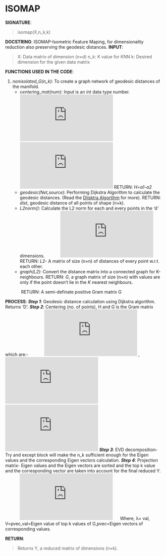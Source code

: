# ISOMAP

**SIGNATURE**: 
>isomap(X,n_k,k)

**DOCSTRING**:
ISOMAP-Isometric Feature Maping, for dimensionality reduction also preserving the geodesic distances.
**INPUT**:
>X: Data matrix of dimension (n×d)
n_k: K value for KNN
k: Desired dimension for the given data matrix

**FUNCTIONS USED IN THE CODE**:
1) _nonisolated_G(n_k)_: To create a graph network of geodesic distances of the manifold.
      * _centering_mat(num)_: Input is an int data type number.
    &nbsp;&nbsp;&nbsp;&nbsp;&nbsp;&nbsp;&nbsp;&nbsp;&nbsp;&nbsp;&nbsp;&nbsp;&nbsp;![](http://latex.codecogs.com/gif.latex?a2%3D%5Cbegin%7Bbmatrix%7D%201%26%200%26%200%26%20%5Ccdots%26%200%26%20%5C%5C%200%26%201%26%200%26%20%5Ccdots%26%200%26%20%5C%5C%200%26%200%26%201%26%20%5Ccdots%26%200%26%20%5C%5C%20%5Cvdots%26%20%5Cvdots%26%20%5Cvdots%26%20%5Cddots%26%20%5Cvdots%26%20%5C%5C%200%26%200%26%200%26%20%5Ccdots%26%201%26%20%5Cend%7Bbmatrix%7D_%7B%28n%5Ctimes%20n%29%7D)&nbsp;&nbsp;&nbsp;&nbsp;&nbsp;&nbsp;&nbsp;![](http://latex.codecogs.com/gif.latex?a2%3D%5Cfrac%7B1%7D%7Bn%7D%5Cbegin%7Bbmatrix%7D%201%26%201%26%201%26%20%5Ccdots%26%201%26%20%5C%5C%201%26%201%26%201%26%20%5Ccdots%26%201%26%20%5C%5C%201%26%201%26%201%26%20%5Ccdots%26%201%26%20%5C%5C%20%5Cvdots%26%20%5Cvdots%26%20%5Cvdots%26%20%5Cddots%26%20%5Cvdots%26%20%5C%5C%201%26%201%26%201%26%20%5Ccdots%26%201%26%20%5C%5C%20%5Cend%7Bbmatrix%7D_%7B%28n%5Ctimes%20n%29%7D)
    RETURN:	 _H=a1-a2_
    * _geodesic(Net,source)_: Performing Dijkstra Algorithm to calculate the geodesic distances. (Read the [Dijsktra Algortihm][1] for more).
    RETURN: _dist_, geodesic distance of all points of shape (n×k).
    * _L2norm()_: Calculate the L2 norm for each and every points in the ‘d’ dimensions.
    &nbsp;&nbsp;&nbsp;&nbsp;&nbsp;&nbsp;&nbsp;&nbsp;&nbsp;&nbsp;&nbsp;&nbsp;![](http://latex.codecogs.com/gif.latex?L2%3D%5Cbegin%7Bbmatrix%7D%200%26%20&plus;%26%20&plus;%26%20%5Ccdots%26%20&plus;%26%20%5C%5C%20&plus;%26%200%26%20&plus;%26%20%5Ccdots%26%20&plus;%26%20%5C%5C%20&plus;%26%20&plus;%26%200%26%20%5Ccdots%26%20&plus;%26%20%5C%5C%20%5Cvdots%26%20%5Cvdots%26%20%5Cvdots%26%20%5Cddots%26%20%5Cvdots%26%20%5C%5C%20&plus;%26%20&plus;%26%20&plus;%26%20%5Ccdots%26%200%26%20%5Cend%7Bbmatrix%7D_%7B%28n%20%5Ctimes%20n%29%7D%2Cwhere%2C%27&plus;%27%20indicate%20the%20positive%20distance)
    RETURN: _L2_- A matrix of size (n×n) of distances of every point w.r.t. each other.
    * _graph(L2)_: Convert the distance matrix into a connected graph for K-neighbours.
     RETURN: _G_, a graph matrix of size (n×n) with values are only if the point doesn’t lie in the _K_ nearest neighbours.
     
&nbsp;&nbsp;&nbsp;&nbsp;&nbsp;&nbsp;&nbsp;&nbsp;&nbsp;&nbsp;&nbsp;&nbsp;&nbsp;RETURN: A semi-definate positive Gram matrix G

**PROCESS**:
**_Step 1_**: Geodesic distance calculation using Dijkstra algorithm. Returns ‘D’.
**_Step 2_**: Centering (no. of points), H and G is the Gram matrix which are:-
&nbsp;&nbsp;&nbsp;&nbsp;&nbsp;&nbsp;&nbsp;&nbsp;&nbsp;&nbsp;&nbsp;&nbsp;![](http://latex.codecogs.com/gif.latex?H%3DI-%5Cfrac%7B1%7D%7Bn%7D%5B%5Ctextbf%7B1%7D%5D_%7B%28n%5Ctimes%20n%29%7D) ,&nbsp;&nbsp;&nbsp;&nbsp;&nbsp;&nbsp;&nbsp;&nbsp;&nbsp;&nbsp;![](http://latex.codecogs.com/gif.latex?tmp%3D-%5Cfrac%7B1%7D%7B2%7DD%5E%7B2%7D%28%5Ctextup%7BGower%20Transformation%7D%29)
&nbsp;&nbsp;&nbsp;&nbsp;&nbsp;&nbsp;&nbsp;&nbsp;&nbsp;&nbsp;&nbsp;&nbsp;![](http://latex.codecogs.com/gif.latex?G%3D%28H%5Ccdot%20tmp%29%5Ccdot%20H)
**_Step 3_**:  EVD decomposition- Try and except block will make the n_k sufficient enough for the Eigen values and the corresponding Eigen vectors calculation.
**_Step 4_**: Projection matrix- Eigen values and the Eigen vectors are sorted and the top k value and the corresponding vector are taken into account for the final reduced Y.
&nbsp;&nbsp;&nbsp;&nbsp;&nbsp;&nbsp;&nbsp;&nbsp;&nbsp;&nbsp;&nbsp;&nbsp;![](http://latex.codecogs.com/gif.latex?Y%3D%5Clambda%20%5E%7B1/2%7DV) &nbsp;&nbsp;&nbsp;&nbsp;&nbsp;Where, λ= val, V=pvec,val=Eigen value of top k values of G,pvec=Eigen vectors of corresponding values.

**RETURN**:
> Returns Y, a reduced matrix of dimensions (n×k).

[1]:https://en.wikipedia.org/wiki/Dijkstra%27s_algorithm